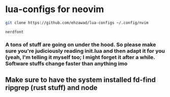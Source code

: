 # lua-configs for neovim

```bash
git clone https://github.com/ehzawad/lua-configs ~/.config/nvim
```

`nerdfont`


### A tons of stuff are going on under the hood. So please make sure you're judiciously reading init.lua and then adapt it for you (yeah, I'm telling it myself too; I might forget it after a while. Software stuffs change faster than anything imo


## Make sure to have the system installed fd-find ripgrep (rust stuff) and node
